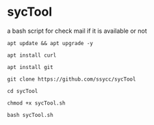# sycTool
a bash script for check mail if it is available or not

`apt update && apt upgrade -y`

`apt install curl`

`apt install git`

`git clone https://github.com/ssycc/sycTool`

`cd sycTool`

`chmod +x sycTool.sh`

`bash sycTool.sh`
